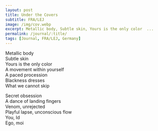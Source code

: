 ```yaml
---
layout: post
title: Under the Covers
subtitle: FRA/LEJ
image: /img/cov.webp
excerpt: Metallic body, Subtle skin, Yours is the only color  ...
permalink: /journal/:title/
tags: [Journal, FRA/LEJ, Germany]
---
```


Metallic body  
Subtle skin  
Yours is the only color  
A movement within yourself  
A paced procession  
Blackness dresses  
What we cannot skip  

Secret obsession  
A dance of landing fingers  
Venom, unrejected  
Playful lapse, unconscious flow  
You, Id  
Ego, moi  
